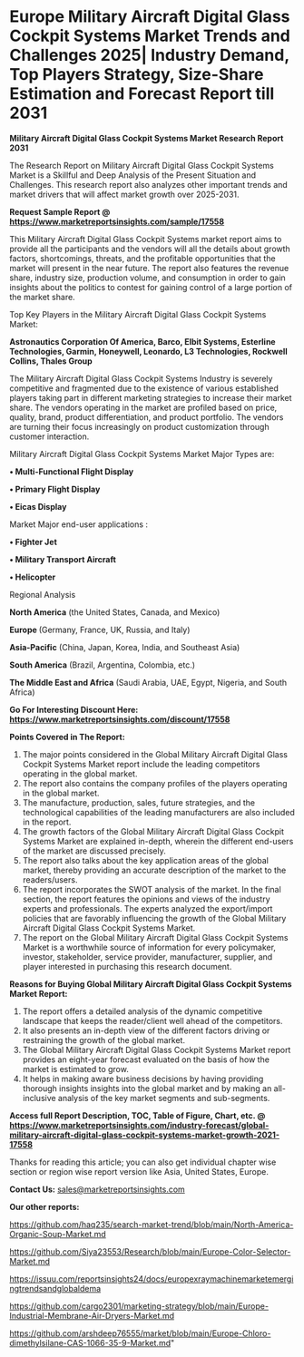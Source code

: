  # Europe Military Aircraft Digital Glass Cockpit Systems Market Trends and Challenges 2025| Industry Demand, Top Players Strategy, Size-Share Estimation and Forecast Report till 2031

<strong>Military Aircraft Digital Glass Cockpit Systems Market Research Report 2031</strong>

The Research Report on Military Aircraft Digital Glass Cockpit Systems Market is a Skillful and Deep Analysis of the Present Situation and Challenges. This research report also analyzes other important trends and market drivers that will affect market growth over 2025-2031.

<strong>Request Sample Report @ <a href=https://www.marketreportsinsights.com/sample/17558>https://www.marketreportsinsights.com/sample/17558</a></strong>

This Military Aircraft Digital Glass Cockpit Systems market report aims to provide all the participants and the vendors will all the details about growth factors, shortcomings, threats, and the profitable opportunities that the market will present in the near future. The report also features the revenue share, industry size, production volume, and consumption in order to gain insights about the politics to contest for gaining control of a large portion of the market share.

Top Key Players in the Military Aircraft Digital Glass Cockpit Systems Market:

<strong>Astronautics Corporation Of America, Barco, Elbit Systems, Esterline Technologies, Garmin, Honeywell, Leonardo, L3 Technologies, Rockwell Collins, Thales Group</strong>

The Military Aircraft Digital Glass Cockpit Systems Industry is severely competitive and fragmented due to the existence of various established players taking part in different marketing strategies to increase their market share. The vendors operating in the market are profiled based on price, quality, brand, product differentiation, and product portfolio. The vendors are turning their focus increasingly on product customization through customer interaction.

Military Aircraft Digital Glass Cockpit Systems Market Major Types are:

<strong>• Multi-Functional Flight Display

• Primary Flight Display

• Eicas Display</strong>

Market Major end-user applications :

<strong>• Fighter Jet

• Military Transport Aircraft

• Helicopter</strong>

Regional Analysis

</u><strong><b>North America</b></strong> (the United States, Canada, and Mexico)

<strong><b>Europe </b></strong>(Germany, France, UK, Russia, and Italy)

<strong><b>Asia-Pacific</b></strong> (China, Japan, Korea, India, and Southeast Asia)

<strong><b>South America</b></strong> (Brazil, Argentina, Colombia, etc.)

<strong><b>The Middle East and Africa</b></strong> (Saudi Arabia, UAE, Egypt, Nigeria, and South Africa)

<strong>Go For Interesting Discount Here: <a href=https://www.marketreportsinsights.com/discount/17558>https://www.marketreportsinsights.com/discount/17558</a></strong>

<strong>Points Covered in The Report:</strong>
<ol>
  <li>The major points considered in the Global Military Aircraft Digital Glass Cockpit Systems Market report include the leading competitors operating in the global market.</li>
  <li>The report also contains the company profiles of the players operating in the global market.</li>
  <li>The manufacture, production, sales, future strategies, and the technological capabilities of the leading manufacturers are also included in the report.</li>
  <li>The growth factors of the Global Military Aircraft Digital Glass Cockpit Systems Market are explained in-depth, wherein the different end-users of the market are discussed precisely.</li>
  <li>The report also talks about the key application areas of the global market, thereby providing an accurate description of the market to the readers/users.</li>
  <li>The report incorporates the SWOT analysis of the market. In the final section, the report features the opinions and views of the industry experts and professionals. The experts analyzed the export/import policies that are favorably influencing the growth of the Global Military Aircraft Digital Glass Cockpit Systems Market.</li>
  <li>The report on the Global Military Aircraft Digital Glass Cockpit Systems Market is a worthwhile source of information for every policymaker, investor, stakeholder, service provider, manufacturer, supplier, and player interested in purchasing this research document.</li>
</ol>
<strong>Reasons for Buying Global Military Aircraft Digital Glass Cockpit Systems Market Report:</strong>

<ol>
  <li>The report offers a detailed analysis of the dynamic competitive landscape that keeps the reader/client well ahead of the competitors.</li>
  <li>It also presents an in-depth view of the different factors driving or restraining the growth of the global market.</li>
  <li>The Global Military Aircraft Digital Glass Cockpit Systems Market report provides an eight-year forecast evaluated on the basis of how the market is estimated to grow.</li>
  <li>It helps in making aware business decisions by having providing thorough insights insights into the global market and by making an all-inclusive analysis of the key market segments and sub-segments.</li>
</ol>
<strong>Access full Report Description, TOC, Table of Figure, Chart, etc. @ <a href=https://www.marketreportsinsights.com/industry-forecast/global-military-aircraft-digital-glass-cockpit-systems-market-growth-2021-17558>https://www.marketreportsinsights.com/industry-forecast/global-military-aircraft-digital-glass-cockpit-systems-market-growth-2021-17558</a></strong>


Thanks for reading this article; you can also get individual chapter wise section or region wise report version like Asia, United States, Europe.

<strong>Contact Us:</strong>
sales@marketreportsinsights.com

<strong>Our other reports:</strong>

<a href=https://github.com/haq235/search-market-trend/blob/main/North-America-Organic-Soup-Market.md>https://github.com/haq235/search-market-trend/blob/main/North-America-Organic-Soup-Market.md</a>

<a href=https://github.com/Siya23553/Research/blob/main/Europe-Color-Selector-Market.md>https://github.com/Siya23553/Research/blob/main/Europe-Color-Selector-Market.md</a>

<a href=https://issuu.com/reportsinsights24/docs/europexraymachinemarketemergingtrendsandglobaldema>https://issuu.com/reportsinsights24/docs/europexraymachinemarketemergingtrendsandglobaldema</a>

<a href=https://github.com/cargo2301/marketing-strategy/blob/main/Europe-Industrial-Membrane-Air-Dryers-Market.md>https://github.com/cargo2301/marketing-strategy/blob/main/Europe-Industrial-Membrane-Air-Dryers-Market.md</a>

<a href=https://github.com/arshdeep76555/market/blob/main/Europe-Chloro-dimethylsilane-CAS-1066-35-9-Market.md>https://github.com/arshdeep76555/market/blob/main/Europe-Chloro-dimethylsilane-CAS-1066-35-9-Market.md</a>"
